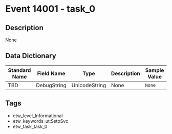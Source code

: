 # Event 14001 - task_0

## Description
None

## Data Dictionary
|Standard Name|Field Name|Type|Description|Sample Value|
|---|---|---|---|---|
|TBD|DebugString|UnicodeString|None|`None`|

## Tags
* etw_level_Informational
* etw_keywords_ut:SstpSvc
* etw_task_task_0